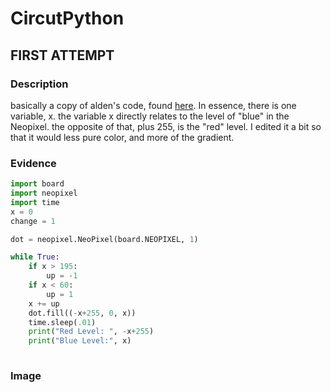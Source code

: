 # CircutPython

## FIRST ATTEMPT

### Description

basically a copy of alden's code, found [here](https://github.com/adent11/CircuitPython/blob/master/HelloCircuitPython.py). In essence, there is one variable, x. the variable x directly relates to the level of "blue" in the Neopixel. the opposite of that, plus 255, is the "red" level. I edited it a bit so that it would less pure color, and more of the gradient.

### Evidence

```python
import board
import neopixel
import time
x = 0
change = 1

dot = neopixel.NeoPixel(board.NEOPIXEL, 1)

while True:
    if x > 195:
        up = -1
    if x < 60:
        up = 1
    x += up
    dot.fill((-x+255, 0, x))
    time.sleep(.01)
    print("Red Level: ", -x+255)
    print("Blue Level:", x)
    
```
### Image
